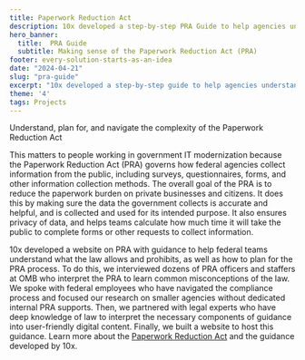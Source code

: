 ```yaml
---
title: Paperwork Reduction Act
description: 10x developed a step-by-step PRA Guide to help agencies understand, plan for, and navigate the complexity of the Paperwork Reduction Act.
hero_banner:
  title:  PRA Guide
  subtitle: Making sense of the Paperwork Reduction Act (PRA)
footer: every-solution-starts-as-an-idea
date: "2024-04-21"
slug: "pra-guide"
excerpt: "10x developed a step-by-step guide to help agencies understand, plan for, and navigate the complexity of the Paperwork Reduction Act."
theme: '4'
tags: Projects
---
```


<p class="usa-intro">  
    Understand, plan for, and navigate the complexity of the Paperwork Reduction Act
</p>

This matters to people working in government IT modernization because the Paperwork Reduction Act (PRA) governs how federal agencies collect information from the public, including surveys, questionnaires, forms, and other information collection methods. The overall goal of the PRA is to reduce the paperwork burden on private businesses and citizens. It does this by making sure the data the government collects is accurate and helpful, and is collected and used for its intended purpose. It also ensures privacy of data, and helps teams calculate how much time it will take the public to complete forms or other requests to collect information. 

10x developed a website on PRA with guidance to help federal teams understand what the law allows and prohibits, as well as how to plan for the PRA process. To do this, we interviewed dozens of PRA officers and staffers at OMB who interpret the PRA to learn common misconceptions of the law. We spoke with federal employees who have navigated the compliance process and focused our research on smaller agencies without dedicated internal PRA supports. Then, we partnered with legal experts who have deep knowledge of law to interpret the necessary components of guidance into user-friendly digital content. Finally, we built a website to host this guidance. Learn more about the <a class="usa-link usa-link--external" rel="noreferrer" href="https://pra.digital.gov/">Paperwork Reduction Act</a> and the guidance developed by 10x.
